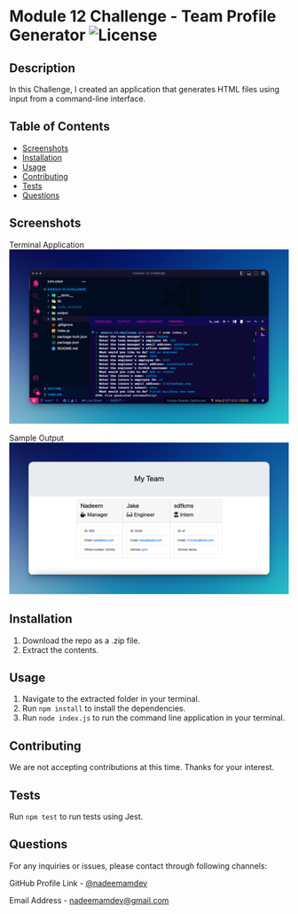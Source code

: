 <!-- @format -->

# Module 12 Challenge - Team Profile Generator ![License](https://img.shields.io/badge/License-MIT-yellow.svg)

## Description

In this Challenge, I created an application that generates HTML files using input from a command-line interface.

## Table of Contents

-   [Screenshots](#screenshots)
-   [Installation](#installation)
-   [Usage](#usage)
-   [Contributing](#contributing)
-   [Tests](#tests)
-   [Questions](#questions)

## Screenshots

Terminal Application
![alt text](screenshot1.png)

Sample Output
![alt text](screenshot2.png)

## Installation

1. Download the repo as a .zip file.
2. Extract the contents.

## Usage

1.  Navigate to the extracted folder in your terminal.
2.  Run `npm install` to install the dependencies.
3.  Run `node index.js` to run the command line application in your terminal.

## Contributing

We are not accepting contributions at this time. Thanks for your interest.

## Tests

Run `npm test` to run tests using Jest.

## Questions

For any inquiries or issues, please contact through following channels:

GitHub Profile Link - [@nadeemamdev](https://github.com/nadeemamdev)

Email Address - nadeemamdev@gmail.com
